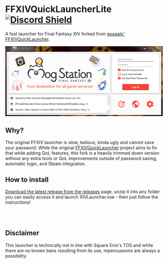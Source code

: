 # FFXIVQuickLauncherLite [![Discord Shield](https://discordapp.com/api/guilds/465931452085829643/widget.png?style=shield)](https://discord.gg/39WpvU2)

A fast launcher for Final Fantasy XIV forked from [goaaats' FFXIVQuickLauncher](https://github.com/goaaats/FFXIVQuickLauncher).

<img src="https://github.com/Mortalitas/FFXIVQuickLauncherLite/blob/master/images/screenshot.png?raw=true" alt="drawing" width="800"/>

## Why?

The original FFXIV launcher is slow, tedious, kinda ugly and cannot save your password. While the original [FFXIVQuickLauncher](https://github.com/goaaats/FFXIVQuickLauncher) project aims to fix that while adding QoL features, this fork is a heavily trimmed down version without any extra tools or QoL improvements outside of password saving, automatic login, and Steam integration.

## How to install

[Download the latest release from the releases](https://github.com/Mortalitas/FFXIVQuickLauncherLite/releases/latest) page, unzip it into any folder you can easily access it and launch XIVLauncher.exe - then just follow the instructions!

<br>
<br>

## Disclaimer
This launcher is technically not in line with Square Enix's TOS and while there are no known bans resulting from its use, repercussions are always a possibility.
